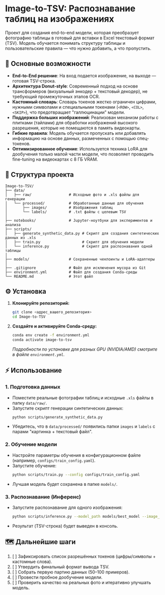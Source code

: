 # Image-to-TSV: Распознавание таблиц на изображениях

Проект для создания end-to-end модели, которая преобразует фотографию таблицы в готовый для вставки в Excel текстовый формат (TSV). Модель обучается понимать структуру таблицы и пользовательские правила — что нужно добавить, а что пропустить.

## 🚀 Основные возможности

- **End-to-End решение**: На вход подается изображение, на выходе — готовая TSV-строка.
- **Архитектура Donut-style**: Современный подход на основе трансформеров (визуальный энкодер + текстовый декодер), не требующий промежуточных этапов OCR.
- **Кастомный словарь**: Словарь токенов жестко ограничен цифрами, нужными символами и специальными токенами (`<ROW>`, `<COL>`, `<SKIP>`), что предотвращает "галлюцинации" модели.
- **Поддержка больших изображений**: Реализован механизм работы с плитками (тайлами) для обработки изображений высокого разрешения, которые не помещаются в память видеокарты.
- **Гибкие правила**: Модель обучается пропускать или добавлять информацию на основе данных, размеченных с помощью спец-токенов.
- **Оптимизированное обучение**: Используется техника LoRA для дообучения только малой части модели, что позволяет проводить fine-tuning на видеокартах с 8 ГБ VRAM.

## 📂 Структура проекта

```
Image-to-TSV/
├── data/
│   ├── raw/                 # Исходные фото и .xls файлы для генерации
│   └── processed/           # Обработанные данные для обучения
│       ├── images/          # Изображения таблиц
│       └── labels/          # .txt файлы с целевым TSV
│
├── notebooks/               # Jupyter-ноутбуки для экспериментов и анализа
├── scripts/
│   ├── generate_synthetic_data.py # Скрипт для создания синтетических данных из .xls
│   ├── train.py                   # Скрипт для обучения модели
│   └── inference.py               # Скрипт для распознавания одной таблицы
│
├── models/                  # Сохраненные чекпоинты и LoRA-адаптеры
│
├── .gitignore               # Файл для исключения мусора из Git
├── environment.yml          # Файл для создания Conda-среды
└── README.md                # Этот файл
```

## ⚙️ Установка

1.  **Клонируйте репозиторий:**
    ```bash
    git clone <адрес_вашего_репозитория>
    cd Image-to-TSV
    ```

2.  **Создайте и активируйте Conda-среду:**
    ```bash
    conda env create -f environment.yml
    conda activate image-to-tsv
    ```
    *Подробности по установке для разных GPU (NVIDIA/AMD) смотрите в файле `environment.yml`.*

## ⚡️ Использование

### 1. Подготовка данных

-   Поместите реальные фотографии таблиц и исходные `.xls` файлы в папку `data/raw/`.
-   Запустите скрипт генерации синтетических данных:
    ```bash
    python scripts/generate_synthetic_data.py
    ```
-   Убедитесь, что в `data/processed/` появились папки `images` и `labels` с парами "картинка + текстовый файл".

### 2. Обучение модели

-   Настройте параметры обучения в конфигурационном файле (например, `configs/train_config.yaml`).
-   Запустите обучение:
    ```bash
    python scripts/train.py --config configs/train_config.yaml
    ```
-   Лучшая модель будет сохранена в папке `models/`.

### 3. Распознавание (Инференс)

-   Запустите распознавание для одного изображения:
    ```bash
    python scripts/inference.py --model_path models/best_model --image_path data/raw/my_table.jpg
    ```
-   Результат (TSV-строка) будет выведен в консоль.

## 🗺️ Дальнейшие шаги

1.  [ ] Зафиксировать список разрешённых токенов (цифры/символы + кастомные слова).
2.  [ ] Утвердить финальный формат вывода TSV.
3.  [ ] Собрать первую партию данных (50–100 примеров).
4.  [ ] Провести пробное дообучение модели.
5.  [ ] Проверить качество на реальных фото и итеративно улучшать модель.